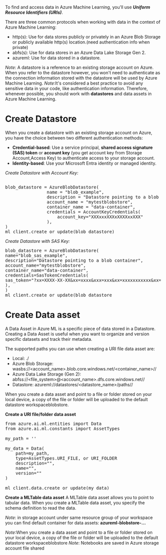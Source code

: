 To find and access data in Azure Machine Learning, you'll use ***Uniform Resource Identifiers (URIs)***.

There are three common protocols when working with data in the context of Azure Machine Learning:

- http(s): Use for data stores publicly or privately in an Azure Blob Storage or publicly available http(s) location.(need authentication info when private)
- abfs(s): Use for data stores in an Azure Data Lake Storage Gen 2.
- azureml: Use for data stored in a datastore.

*Note*: A datastore is a reference to an existing storage account on Azure. When you refer to the datastore however, you won't need to authenticate as the connection information stored with the datastore will be used by Azure Machine Learning.
*Note*:It's considered a best practice to avoid any sensitive data in your code, like authentication information. Therefore, whenever possible, you should work with __datastores__ and data assets in Azure Machine Learning. 

# Create Datastore
When you create a datastore with an existing storage account on Azure, you have the choice between two different authentication methods:

- **Credential-based**: Use a service principal, __shared access signature (SAS) token__ or __account key__ (you get account key from Storage Account,Access Key) to authenticate access to your storage account.
- **Identity-based**: Use your Microsoft Entra identity or managed identity.

*Create Datastore with Account Key:*
<pre>

blob_datastore = AzureBlobDatastore(
    			name = "blob_example",
    			description = "Datastore pointing to a blob container",
    			account_name = "mytestblobstore",
    			container_name = "data-container",
    			credentials = AccountKeyCredentials(
        			account_key="XXXxxxXXXxXXXXxxXXX"
    			),
)
ml_client.create_or_update(blob_datastore)
</pre>

*Create Datastore with SAS Key:*

<pre>
blob_datastore = AzureBlobDatastore(
name="blob_sas_example",
description="Datastore pointing to a blob container",
account_name="mytestblobstore",
container_name="data-container",
credentials=SasTokenCredentials(
sas_token="?xx=XXXX-XX-XX&xx=xxxx&xxx=xxx&xx=xxxxxxxxxxx&xx=XXXX-XX-XXXXX:XX:XXX&xx=XXXX-XX-XXXXX:XX:XXX&xxx=xxxxx&xxx=XXxXXXxxxxxXXXXXXXxXxxxXXXXXxxXXXXXxXXXXxXXXxXXxXX"
),
)
ml_client.create_or_update(blob_datastore
</pre>




# Create Data asset

A Data Asset in Azure ML is a specific piece of data stored in a Datastore. Creating a Data Asset is useful when you want to organize and version specific datasets and track their metadata.

The supported paths you can use when creating a URI file data asset are:

- Local: ./<path>
- Azure Blob Storage: wasbs://<account_name>.blob.core.windows.net/<container_name>/<folder>/<file>
- Azure Data Lake Storage (Gen 2): abfss://<file_system>@<account_name>.dfs.core.windows.net/<folder>/<file>
- Datastore: azureml://datastores/<datastore_name>/paths/<folder>/<file>

When you create a data asset and point to a file or folder stored on your local device, a copy of the file or folder will be uploaded to the default datastore workspaceblobstore.

**Create a URI file/folder data asset**

<pre>
from azure.ai.ml.entities import Data
from azure.ai.ml.constants import AssetTypes

my_path = '<supported-path>'

my_data = Data(
    path=my_path,
    type=AssetTypes.URI_FILE, or URI_FOLDER
    description="<description>",
    name="<name>",
    version="<version>"
)

ml_client.data.create_or_update(my_data)
</pre>

**Create a MLTable data asset**
A MLTable data asset allows you to point to tabular data. When you create a MLTable data asset, you specify the schema definition to read the data.

*Note*: in storage account under same resource group of your workspace you can find default container for data assets: __azureml-blobstore-…__ 

*Note*:When you create a data asset and point to a file or folder stored on your local device, a copy of the file or folder will be uploaded to the default datastore workspaceblobstore
*Note*: Notebooks are saved in Azure storage account file shared